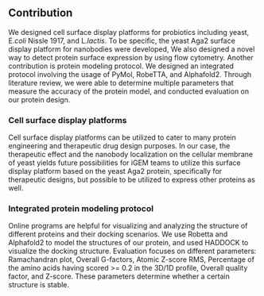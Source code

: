 ## Contribution

We designed cell surface display platforms for probiotics including yeast,
E.*coli* Nissle 1917, and L.*lactis*. To be specific, the yeast Aga2 surface
display platform for nanobodies were developed,  We also designed a novel way
to detect protein surface expression by using flow cytometry. Another
contribution is protein modeling protocol. We designed an integrated protocol
involving the usage of PyMol, RobeTTA, and Alphafold2. Through literature
review, we were able to determine multiple parameters that measure the accuracy
of the protein model, and conducted evaluation on our protein design.

### Cell surface display platforms

Cell surface display platforms can be utilized to cater to many protein
engineering and therapeutic drug design purposes. In our case, the therapeutic
effect and the nanobody localization on the cellular membrane of yeast yields
future possibilities for iGEM teams to utilize this surface display platform
based on the yeast Aga2 protein, specifically for therapeutic designs, but
possible to be utilized to express other proteins as well.

### Integrated protein modeling protocol

Online programs are helpful for visualizing and analyzing the structure of
different proteins and their docking scenarios. We use Robetta and Alphafold2
to model the structures of our protein, and used HADDOCK to visualize the
docking structure. Evaluation focuses on different parameters: Ramachandran
plot, Overall G-factors, Atomic Z-score RMS, Percentage of the amino acids
having scored >= 0.2 in the 3D/1D profile, Overall quality factor, and Z-score.
These parameters determine whether a certain structure is stable.
